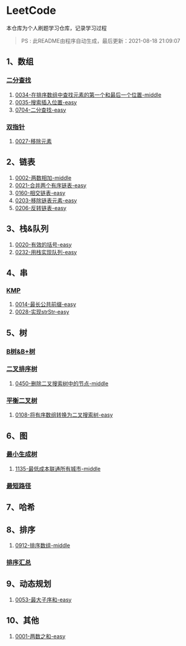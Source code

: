 # LeetCode
本仓库为个人刷题学习仓库，记录学习过程

> PS : 此README由程序自动生成，最后更新：2021-08-18 21:09:07
## 1、数组
### [二分查找](https://github.com/SukiEva/AlgorithmLearning/tree/master/01数组/二分查找)
1. [0034-在排序数组中查找元素的第一个和最后一个位置-middle](https://github.com/SukiEva/AlgorithmLearning/blob/master/01数组/二分查找/0034-在排序数组中查找元素的第一个和最后一个位置-middle.cpp)
2. [0035-搜索插入位置-easy](https://github.com/SukiEva/AlgorithmLearning/blob/master/01数组/二分查找/0035-搜索插入位置-easy.cpp)
3. [0704-二分查找-easy](https://github.com/SukiEva/AlgorithmLearning/blob/master/01数组/二分查找/0704-二分查找-easy.cpp)
### [双指针](https://github.com/SukiEva/AlgorithmLearning/tree/master/01数组/双指针)
1. [0027-移除元素](https://github.com/SukiEva/AlgorithmLearning/blob/master/01数组/双指针/0027-移除元素.cpp)
## 2、链表
1. [0002-两数相加-middle](https://github.com/SukiEva/AlgorithmLearning/blob/master/02链表/0002-两数相加-middle.cpp)
2. [0021-合并两个有序链表-easy](https://github.com/SukiEva/AlgorithmLearning/blob/master/02链表/0021-合并两个有序链表-easy.cpp)
3. [0160-相交链表-easy](https://github.com/SukiEva/AlgorithmLearning/blob/master/02链表/0160-相交链表-easy.cpp)
4. [0203-移除链表元素-easy](https://github.com/SukiEva/AlgorithmLearning/blob/master/02链表/0203-移除链表元素-easy.cpp)
5. [0206-反转链表-easy](https://github.com/SukiEva/AlgorithmLearning/blob/master/02链表/0206-反转链表-easy.cpp)
## 3、栈&队列
1. [0020-有效的括号-easy](https://github.com/SukiEva/AlgorithmLearning/blob/master/03栈&队列/0020-有效的括号-easy.cpp)
2. [0232-用栈实现队列-easy](https://github.com/SukiEva/AlgorithmLearning/blob/master/03栈&队列/0232-用栈实现队列-easy.cpp)
## 4、串
### [KMP](https://github.com/SukiEva/AlgorithmLearning/tree/master/04串/KMP)
1. [0014-最长公共前缀-easy](https://github.com/SukiEva/AlgorithmLearning/blob/master/04串/KMP/0014-最长公共前缀-easy.cpp)
2. [0028-实现strStr-easy](https://github.com/SukiEva/AlgorithmLearning/blob/master/04串/KMP/0028-实现strStr-easy.cpp)
## 5、树
### [B树&B+树](https://github.com/SukiEva/AlgorithmLearning/tree/master/05树/B树&B+树)
### [二叉排序树](https://github.com/SukiEva/AlgorithmLearning/tree/master/05树/二叉排序树)
1. [0450-删除二叉搜索树中的节点-middle](https://github.com/SukiEva/AlgorithmLearning/blob/master/05树/二叉排序树/0450-删除二叉搜索树中的节点-middle.cpp)
### [平衡二叉树](https://github.com/SukiEva/AlgorithmLearning/tree/master/05树/平衡二叉树)
1. [0108-将有序数组转换为二叉搜索树-easy](https://github.com/SukiEva/AlgorithmLearning/blob/master/05树/平衡二叉树/0108-将有序数组转换为二叉搜索树-easy.cpp)
## 6、图
### [最小生成树](https://github.com/SukiEva/AlgorithmLearning/tree/master/06图/最小生成树)
1. [1135-最低成本联通所有城市-middle](https://github.com/SukiEva/AlgorithmLearning/blob/master/06图/最小生成树/1135-最低成本联通所有城市-middle.cpp)
### [最短路径](https://github.com/SukiEva/AlgorithmLearning/tree/master/06图/最短路径)
## 7、哈希
## 8、排序
1. [0912-排序数组-middle](https://github.com/SukiEva/AlgorithmLearning/blob/master/08排序/0912-排序数组-middle.cpp)
### [排序汇总](https://github.com/SukiEva/AlgorithmLearning/tree/master/08排序/排序汇总)
## 9、动态规划
1. [0053-最大子序和-easy](https://github.com/SukiEva/AlgorithmLearning/blob/master/09动态规划/0053-最大子序和-easy.cpp)
## 10、其他
1. [0001-两数之和-easy](https://github.com/SukiEva/AlgorithmLearning/blob/master/10其他/0001-两数之和-easy.cpp)
